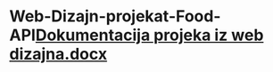 # Web-Dizajn-projekat-Food-API[Dokumentacija projeka iz web dizajna.docx](https://github.com/SabahudinMusinovic/Web-Dizajn-projekat-Food-API/files/8750004/Dokumentacija.projeka.iz.web.dizajna.docx)
